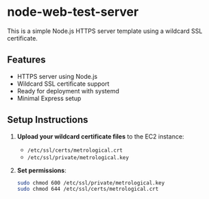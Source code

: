 # node-web-test-server

This is a simple Node.js HTTPS server template using a wildcard SSL certificate.

## Features

- HTTPS server using Node.js
- Wildcard SSL certificate support
- Ready for deployment with systemd
- Minimal Express setup

## Setup Instructions

1. **Upload your wildcard certificate files** to the EC2 instance:
   - `/etc/ssl/certs/metrological.crt`
   - `/etc/ssl/private/metrological.key`

2. **Set permissions**:

   ```bash
   sudo chmod 600 /etc/ssl/private/metrological.key
   sudo chmod 644 /etc/ssl/certs/metrological.crt
   ```
